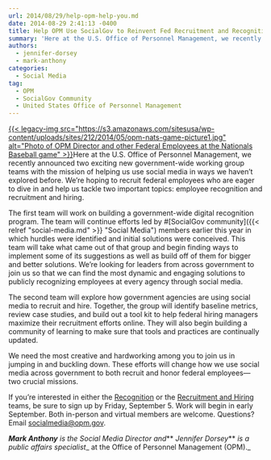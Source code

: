 ```yaml
---
url: 2014/08/29/help-opm-help-you.md
date: 2014-08-29 2:41:13 -0400
title: Help OPM Use SocialGov to Reinvent Fed Recruitment and Recognition
summary: 'Here at the U.S. Office of Personnel Management, we recently announced two exciting new government-wide working group teams with the mission of helping us use social media in ways we haven&rsquo;t explored before. We&rsquo;re hoping to recruit federal employees'
authors:
  - jennifer-dorsey
  - mark-anthony
categories:
  - Social Media
tag:
  - OPM
  - SocialGov Community
  - United States Office of Personnel Management
---
```


[{{< legacy-img src="https://s3.amazonaws.com/sitesusa/wp-content/uploads/sites/212/2014/05/opm-nats-game-picture1.jpg" alt="Photo of OPM Director and other Federal Employees at the Nationals Baseball game" >}}](https://s3.amazonaws.com/sitesusa/wp-content/uploads/sites/212/2014/05/opm-nats-game-picture1.jpg)Here at the U.S. Office of Personnel Management, we recently announced two exciting new government-wide working group teams with the mission of helping us use social media in ways we haven’t explored before. We’re hoping to recruit federal employees who are eager to dive in and help us tackle two important topics: employee recognition and recruitment and hiring.

The first team will work on building a government-wide digital recognition program. The team will continue efforts led by #[SocialGov community]({{< relref "social-media.md" >}} "Social Media") members earlier this year in which hurdles were identified and initial solutions were conceived. This team will take what came out of that group and begin finding ways to implement some of its suggestions as well as build off of them for bigger and better solutions. We’re looking for leaders from across government to join us so that we can find the most dynamic and engaging solutions to publicly recognizing employees at every agency through social media.

The second team will explore how government agencies are using social media to recruit and hire. Together, the group will identify baseline metrics, review case studies, and build out a tool kit to help federal hiring managers maximize their recruitment efforts online. They will also begin building a community of learning to make sure that tools and practices are continually updated.

We need the most creative and hardworking among you to join us in jumping in and buckling down. These efforts will change how we use social media across government to both recruit and honor federal employees—two crucial missions.

If you’re interested in either the [Recognition](https://docs.google.com/forms/d/11nI0eMjfGeo9aLiBksbA9OvSnv6Oyk54Ay1lT2q1H5s/viewform) or the [Recruitment and Hiring](https://docs.google.com/forms/d/12ThAd0Asfmju5svsSmQTriGUsKShoIbVbXSkGssmu_M/viewform) teams, be sure to sign up by Friday, September 5. Work will begin in early September. Both in-person and virtual members are welcome. Questions? Email <socialmedia@opm.gov>.

**_Mark Anthony_** _is the Social Media Director and_** _Jennifer Dorsey_** _is a public affairs specialist__ at the Office of Personnel Management (OPM)._